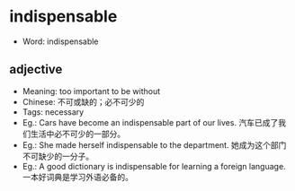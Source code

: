 # indispensable

- Word: indispensable

## adjective

- Meaning: too important to be without
- Chinese: 不可或缺的；必不可少的
- Tags: necessary
- Eg.: Cars have become an indispensable part of our lives. 汽车已成了我们生活中必不可少的一部分。
- Eg.: She made herself indispensable to the department. 她成为这个部门不可缺少的一分子。
- Eg.: A good dictionary is indispensable for learning a foreign language. 一本好词典是学习外语必备的。

